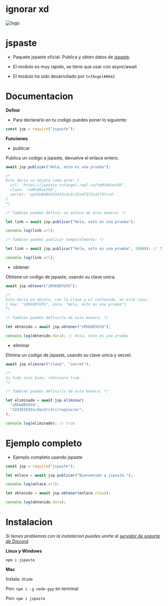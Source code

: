 # ignorar xd

![logo](https://cdn.discordapp.com/attachments/700345457343201314/804447945814441994/japastelogo.png)

# jspaste

- Paquete jspaste oficial. Publica y obten datos de
  [jspaste](https://jspaste.tnfangel.repl.co/).

- El modulo es muy rapido, se tiene que usar con async/await

- El modulo ha sido desarrollado por `tnfAngel#8642`

# Documentacion

**Definir**

- Para declararlo en tu codigo puedes poner lo siguiente:

```js
const jsp = require("jspaste");
```

**Funciones**

- publicar

Publica un codigo a jspaste, devuelve el enlace entero.

```js
await jsp.publicar("Hola, esto es una prueba");

/* 
Esto daria un objeto como este: {
  url: 'https://jspaste.tnfangel.repl.co/teMtAKuetGO',
  clave: 'teMtAKuetGO',
  secret: 'wp3du8494325422c4z2c22x4f3f3z32f3trxd'
} 
*/

/* Tambien puedes definir un enlace de esta manera: */

let link = await jsp.publicar("Hola, esto es una prueba");

console.log(link.url);

/* Tambien puedes publicar temporalmente: */

let link = await jsp.publicar("Hola, esto es una prueba", 10000); // Tiempo en milisegundos

console.log(link.url);
```

- obtener

Obtiene un codigo de jspaste, usando su clave unica.

```js
await jsp.obtener("iRhkODYUYG");

/*
Esto daria un objeto, con la clave y el contenido, en este caso:
{ key: "iRhkODYUYG", data: "Hola, esto es una prueba"}
*/

/* Tambien puedes definirlo de esta manera: */

let obtenido = await jsp.obtener("iRhkODYUYG");

console.log(obtenido.data); // Hola, esto es una prueba
```

- eliminar

Elimina un codigo de jspaste, usando su clave unica y secret.

```js
await jsp.eliminar("clave", "secret");

/*
Si todo sale bien, retornara true.
*/

/* Tambien puedes definirlo de esta manera: */

let eliminado = await jsp.eliminar(
  "iRhkODYUYG",
  "324353543xc3ex3rc3rcrrwqzxxrwr",
);

console.log(eliminado); // true
```

# Ejemplo completo

- Ejemplo completo usando jspaste

```js
const jsp = require("jspaste");

let enlace = await jsp.publicar("Bienvenido a jspaste.");

console.log(enlace.url);

let obtenido = await jsp.obtener(enlace.clave);

console.log(obtenido.data);
```

# Instalacion

_Si tienes problemas con la instalacion puedes unirte al
[servidor de soporte de Discord](https://discord.gg/8RNAdpK)._

**Linux y Windows**

`npm i jspaste`

**Mac**

Instala: `XCode`

Pon: `npm i -g node-gyp` en terminal

Pon: `npm i jspaste`
